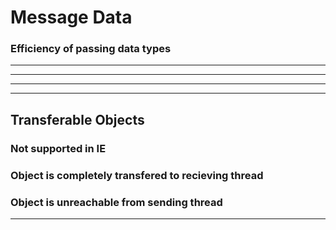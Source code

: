 <!-- .slide: data-background="rgba(168, 0, 32, 0.82)" -->
#  Message Data

### Efficiency of passing data types

---

<!-- .slide: data-background="./img/rt-by-type.png" -->

---

<!-- .slide: data-background="./img/rt-by-browser.png" -->

---

<!-- .slide: data-background="./img/type-effeciency.png" -->

---

## Transferable Objects

### Not supported in IE

### Object is completely transfered to recieving thread

### Object is unreachable from sending thread

---

<!-- .slide: data-background="./img/transfer-improve.png" -->
